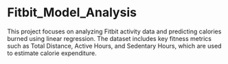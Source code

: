 # Fitbit_Model_Analysis
This project focuses on analyzing Fitbit activity data and predicting calories burned using linear regression. The dataset includes key fitness metrics such as Total Distance, Active Hours, and Sedentary Hours, which are used to estimate calorie expenditure.
